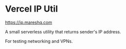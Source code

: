 # Vercel IP Util

https://ip.mareshq.com

A small serverless utility that returns sender's IP address.

For testing networking and VPNs.
